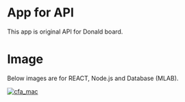 # App for API  
  This app is original API for Donald board.  
      
# Image  
  Below images are for REACT, Node.js and Database (MLAB).  
      
        
        
  <a href="https://ibb.co/gW5U9k"><img src="https://image.ibb.co/md0J25/cfa_mac.png" alt="cfa_mac" border="0"></a>  
    


